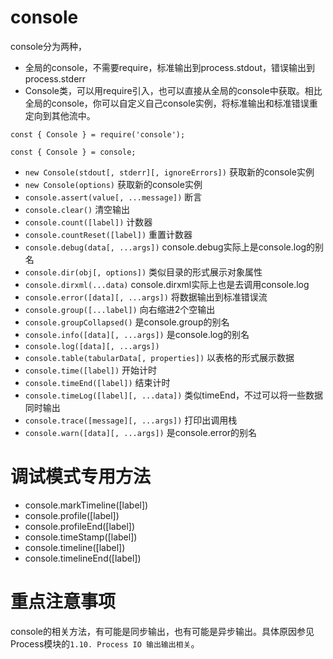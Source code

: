# console

console分为两种，
- 全局的console，不需要require，标准输出到process.stdout，错误输出到process.stderr
- Console类，可以用require引入，也可以直接从全局的console中获取。相比全局的console，你可以自定义自己console实例，将标准输出和标准错误重定向到其他流中。

```
const { Console } = require('console');
```

```
const { Console } = console;
```

- `new Console(stdout[, stderr][, ignoreErrors])` 获取新的console实例
- `new Console(options)` 获取新的console实例
- `console.assert(value[, ...message])` 断言
- `console.clear()` 清空输出
- `console.count([label])` 计数器
- `console.countReset([label])` 重置计数器
- `console.debug(data[, ...args])` console.debug实际上是console.log的别名
- `console.dir(obj[, options])` 类似目录的形式展示对象属性
- `console.dirxml(...data)` console.dirxml实际上也是去调用console.log
- `console.error([data][, ...args])` 将数据输出到标准错误流
- `console.group([...label])` 向右缩进2个空输出
- `console.groupCollapsed()` 是console.group的别名
- `console.info([data][, ...args])` 是console.log的别名
- `console.log([data][, ...args])` 
- `console.table(tabularData[, properties])` 以表格的形式展示数据
- `console.time([label])` 开始计时
- `console.timeEnd([label])` 结束计时
- `console.timeLog([label][, ...data])` 类似timeEnd，不过可以将一些数据同时输出
- `console.trace([message][, ...args])` 打印出调用栈
- `console.warn([data][, ...args])` 是console.error的别名

# 调试模式专用方法

- console.markTimeline([label])
- console.profile([label])
- console.profileEnd([label])
- console.timeStamp([label])
- console.timeline([label])
- console.timelineEnd([label])

# 重点注意事项

console的相关方法，有可能是同步输出，也有可能是异步输出。具体原因参见Process模块的`1.10. Process IO 输出输出相关`。